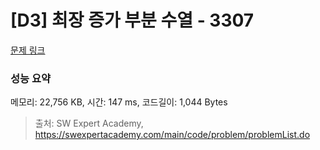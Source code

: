 # [D3] 최장 증가 부분 수열 - 3307 

[문제 링크](https://swexpertacademy.com/main/code/problem/problemDetail.do?contestProbId=AWBOKg-a6l0DFAWr) 

### 성능 요약

메모리: 22,756 KB, 시간: 147 ms, 코드길이: 1,044 Bytes



> 출처: SW Expert Academy, https://swexpertacademy.com/main/code/problem/problemList.do